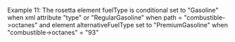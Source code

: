 Example 11:
The rosetta element fuelType is conditional set to "Gasoline" when xml attribute "type"  or "RegularGasoline" when path = "combustible->octanes"
and element alternativeFuelType set to "PremiumGasoline" when "combustible->octanes" = "93"